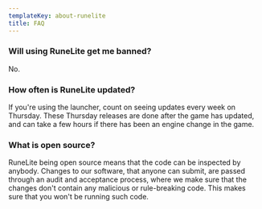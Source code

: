 ```yaml
---
templateKey: about-runelite
title: FAQ
---
```

### Will using RuneLite get me banned?
No.

### How often is RuneLite updated?
If you're using the launcher, count on seeing updates every week on Thursday. These Thursday releases are done after the game has updated, and can take a few hours if there has been an engine change in the game.

### What is open source?
RuneLite being open source means that the code can be inspected by anybody.
Changes to our software, that anyone can submit, are passed through an audit and acceptance process, where we make sure that the changes don't contain any malicious or rule-breaking code. This makes sure that you won't be running such code.
